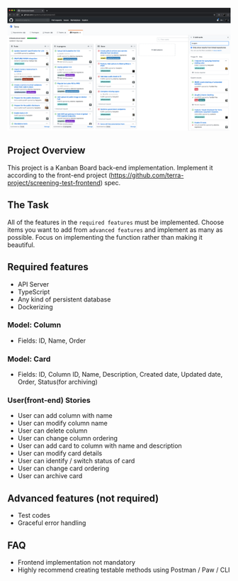 ![Screenshot](/screenshot.png)
## Project Overview
This project is a Kanban Board back-end implementation. Implement it according to the front-end project (https://github.com/terra-project/screening-test-frontend) spec.

## The Task
All of the features in the `required features` must be implemented. Choose items you want to add from `advanced features` and implement as many as possible. Focus on implementing the function rather than making it beautiful.

## Required features
* API Server
* TypeScript
* Any kind of persistent database
* Dockerizing

### Model: Column
* Fields: ID, Name, Order

### Model: Card
* Fields: ID, Column ID, Name, Description, Created date, Updated date, Order, Status(for archiving)

### User(front-end) Stories
* User can add column with name
* User can modify column name
* User can delete column
* User can change column ordering
* User can add card to column with name and description
* User can modify card details
* User can identify / switch status of card
* User can change card ordering
* User can archive card

## Advanced features (not required)
* Test codes
* Graceful error handling

## FAQ
* Frontend implementation not mandatory
* Highly recommend creating testable methods using Postman / Paw / CLI
